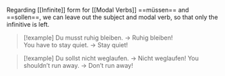 Regarding [[Infinite]] form for [[Modal Verbs]] ==müssen== and ==sollen==, we can leave out the subject and modal verb, so that only the infinitive is left. 
 > [!example] Du musst ruhig bleiben. → Ruhig bleiben!  
 > You have to stay quiet. → Stay quiet!
 
 > [!example] Du sollst nicht weglaufen. → Nicht weglaufen!
 > You shouldn’t run away. → Don’t run away!
 